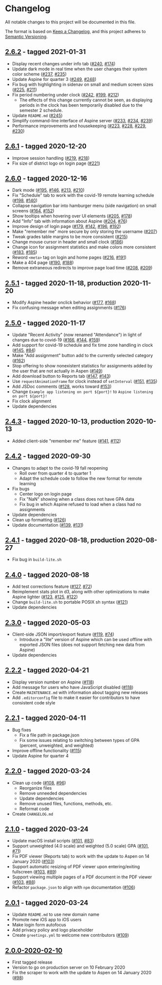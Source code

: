 # Changelog

All notable changes to this project will be documented in this file.

The format is based on [Keep a Changelog](https://keepachangelog.com/en/1.0.0/),
and this project adheres to
[Semantic Versioning](https://semver.org/spec/v2.0.0.html).

## [2.6.2] - tagged 2021-01-31
- Display recent changes under info tab ([#240], [#174])
- Update dark mode in real time when the user changes their system color scheme
  ([#237], [#235])
- Update Aspine for quarter 3 ([#249], [#248])
- Fix bug with highlighting in sidenav on small and medium screen sizes ([#225],
  [#211])
- Fix period numbering under clock ([#242], [#199], [#212])
  + The effects of this change currently cannot be seen, as displaying periods
    in the clock has been temporarily disabled due to the semester 2 schedule.
- Update `README.md` ([#245])
- Simplify command-line interface of Aspine server ([#233], [#234], [#239])
- Performance improvements and housekeeping ([#223], [#228], [#229], [#230])


## [2.6.1] - tagged 2020-12-20
- Improve session handling ([#219], [#218])
- Fix size of district logo on login page ([#221])

## [2.6.0] - tagged 2020-12-16
- Dark mode ([#195], [#146], [#213], [#210])
- Fix "Schedule" tab to work with the covid-19 remote learning schedule ([#198],
  [#140])
- Collapse navigation bar into hamburger menu (side navigation) on small screens
  ([#164], [#152])
- Show tooltips when hovering over UI elements ([#205], [#178])
- Add "Info" tab with information about Aspine ([#204], [#76])
- Improve design of login page ([#179], [#142], [#196], [#192])
- Make "remember me" more secure by only storing the username ([#207])
- Tweak grades table margins to be more consistent ([#215])
- Change mouse cursor in header and small clock ([#186])
- Change icon for assignment statistics and make colors more consistent ([#183],
  [#185])
- Reword `<meta>` tag on login and home pages ([#216], [#191])
- Make a 404 page ([#190], [#188])
- Remove extraneous redirects to improve page load time ([#208], [#209])

## [2.5.1] - tagged 2020-11-18, production 2020-11-20
- Modify Aspine header onclick behavior ([#177], [#168])
- Fix confusing message when editing assignments ([#176])

## [2.5.0] - tagged 2020-11-17
- Update "Recent Activity" (now renamed "Attendance") in light of changes due to
  covid-19 ([#166], [#144], [#159])
- Add support for covid-19 schedule and fix time zone handling in clock
  ([#145], [#84])
- Make "Add assignment" button add to the currently selected category ([#162])
- Stop offering to show nonexistent statistics for assignments added by the user
  that are not actually in Aspen ([#149])
- Add download button to Reports tab ([#147], [#143])
- Use `requestAnimationFrame` for clock instead of `setInterval` ([#151],
  [#135])
- Add JSDoc comments ([#128], works toward [#153])
- Change `Example app listening on port ${port}!` to `Aspine listening on port
  ${port}!`
- Fix clock alignment
- Update dependencies

## [2.4.3] - tagged 2020-10-13, production 2020-10-13
- Added client-side "remember me" feature ([#141], [#112])

## [2.4.2] - tagged 2020-09-30
- Changes to adapt to the covid-19 fall reopening
  + Roll over from quarter 4 to quarter 1
  + Adapt the schedule code to follow the new format for remote learning
- Fix bugs
  + Center logo on login page
  + Fix "NaN" showing when a class does not have GPA data
  + Fix bug in which Aspine refused to load when a class had no assignments
- Update dependencies
- Clean up formatting ([#126])
- Update documentation ([#139], [#131])

## [2.4.1] - tagged 2020-08-18, production 2020-08-27
- Fix bug in `build-lite.sh`

## [2.4.0] - tagged 2020-08-18
- Add test corrections feature ([#127], [#72])
- Reimplement stats plot in d3, along with other optimizations to make Aspine
  lighter ([#123], [#125], [#122])
- Change `build-lite.sh` to portable POSIX sh syntax ([#121])
- Update dependencies

## [2.3.0] - tagged 2020-05-03
- Client-side JSON import/export feature ([#119], [#74])
  + Introduce a "lite" version of Aspine which can be used offline with
    exported JSON files (does not support fetching new data from Aspine)
- Update dependencies

## [2.2.2] - tagged 2020-04-21
- Display version number on Aspine ([#118])
- Add message for users who have JavaScript disabled ([#118])
- Create `MAINTENANCE.md` with information about tagging new releases
- Add `.editorconfig` file to make it easier for contributors to have
  consistent code style

## [2.2.1] - tagged 2020-04-11
- Bug fixes
  + Fix a file path in package.json
  + Fix some issues relating to switching between types of GPA
    (percent, unweighted, and weighted)
- Improve offline functionality ([#115])
- Update Aspine for quarter 4

## [2.2.0] - tagged 2020-03-24
- Clean up code ([#108], [#96])
  + Reorganize files
  + Remove unneeded dependencies
  + Update dependencies
  + Remove unused files, functions, methods, etc.
  + Reformat code
- Create `CHANGELOG.md`

## [2.1.0] - tagged 2020-03-24
- Update macOS install scripts ([#101], [#83])
- Support unweighted (4.0 scale) and weighted (5.0 scale) GPA ([#101], [#71])
- Fix PDF viewer (Reports tab) to work with the update to Aspen on
  14 January 2020 ([#103])
- Support automatic resizing of PDF viewer upon entering/exiting fullscreen
  ([#103], [#89])
- Support viewing multiple pages of a PDF document in the PDF viewer
  ([#103], [#88])
- Refactor `package.json` to align with `npm` documentation ([#106])

## [2.0.1] - tagged 2020-03-24
- Update `README.md` to use new domain name
- Promote new iOS app to iOS users
- Make login form autofocus
- Add privacy policy and logo placeholder
- Create `greetings.yml` to welcome new contributors ([#109])

## [2.0.0-2020-02-10]

- First tagged release
- Version to go on production server on 10 February 2020
- Fix the scraper to work with the update to Aspen on 14 January 2020 ([#98])

[2.0.0-2020-02-10]: https://github.com/Aspine/aspine/releases/tag/2020-02-10
[2.0.1]: https://github.com/Aspine/aspine/releases/tag/v2.0.1
[2.1.0]: https://github.com/Aspine/aspine/releases/tag/v2.1.0
[2.2.0]: https://github.com/Aspine/aspine/releases/tag/v2.2.0
[2.2.1]: https://github.com/Aspine/aspine/releases/tag/v2.2.1
[2.2.2]: https://github.com/Aspine/aspine/releases/tag/v2.2.2
[2.3.0]: https://github.com/Aspine/aspine/releases/tag/v2.3.0
[2.4.0]: https://github.com/Aspine/aspine/releases/tag/v2.4.0
[2.4.1]: https://github.com/Aspine/aspine/releases/tag/v2.4.1
[2.4.2]: https://github.com/Aspine/aspine/releases/tag/v2.4.2
[2.4.3]: https://github.com/Aspine/aspine/releases/tag/v2.4.3
[2.5.0]: https://github.com/Aspine/aspine/releases/tag/v2.5.0
[2.5.1]: https://github.com/Aspine/aspine/releases/tag/v2.5.1
[2.6.0]: https://github.com/Aspine/aspine/releases/tag/v2.6.0
[2.6.1]: https://github.com/Aspine/aspine/releases/tag/v2.6.1
[2.6.2]: https://github.com/Aspine/aspine/releases/tag/v2.6.2
[Unreleased]: https://github.com/Aspine/aspine/tree/master

[#71]: https://github.com/Aspine/aspine/issues/71
[#72]: https://github.com/Aspine/aspine/issues/72
[#74]: https://github.com/Aspine/aspine/issues/74
[#76]: https://github.com/Aspine/aspine/issues/76
[#83]: https://github.com/Aspine/aspine/issues/83
[#84]: https://github.com/Aspine/aspine/issues/84
[#88]: https://github.com/Aspine/aspine/issues/88
[#89]: https://github.com/Aspine/aspine/issues/89
[#96]: https://github.com/Aspine/aspine/issues/96
[#112]: https://github.com/Aspine/aspine/issues/112
[#122]: https://github.com/Aspine/aspine/issues/122
[#131]: https://github.com/Aspine/aspine/issues/131
[#135]: https://github.com/Aspine/aspine/issues/135
[#140]: https://github.com/Aspine/aspine/issues/140
[#142]: https://github.com/Aspine/aspine/issues/142
[#143]: https://github.com/Aspine/aspine/issues/143
[#144]: https://github.com/Aspine/aspine/issues/144
[#146]: https://github.com/Aspine/aspine/issues/146
[#152]: https://github.com/Aspine/aspine/issues/152
[#153]: https://github.com/Aspine/aspine/issues/153
[#159]: https://github.com/Aspine/aspine/issues/159
[#168]: https://github.com/Aspine/aspine/issues/168
[#174]: https://github.com/Aspine/aspine/issues/174
[#178]: https://github.com/Aspine/aspine/issues/178
[#185]: https://github.com/Aspine/aspine/issues/185
[#188]: https://github.com/Aspine/aspine/issues/188
[#191]: https://github.com/Aspine/aspine/issues/191
[#192]: https://github.com/Aspine/aspine/issues/192
[#199]: https://github.com/Aspine/aspine/issues/199
[#210]: https://github.com/Aspine/aspine/issues/210
[#211]: https://github.com/Aspine/aspine/issues/211
[#212]: https://github.com/Aspine/aspine/issues/212
[#218]: https://github.com/Aspine/aspine/issues/218
[#235]: https://github.com/Aspine/aspine/issues/235
[#248]: https://github.com/Aspine/aspine/issues/248
[#98]: https://github.com/Aspine/aspine/pull/98
[#101]: https://github.com/Aspine/aspine/pull/101
[#103]: https://github.com/Aspine/aspine/pull/103
[#106]: https://github.com/Aspine/aspine/pull/106
[#108]: https://github.com/Aspine/aspine/pull/108
[#109]: https://github.com/Aspine/aspine/pull/109
[#115]: https://github.com/Aspine/aspine/pull/115
[#118]: https://github.com/Aspine/aspine/pull/118
[#119]: https://github.com/Aspine/aspine/pull/119
[#121]: https://github.com/Aspine/aspine/pull/121
[#123]: https://github.com/Aspine/aspine/pull/123
[#125]: https://github.com/Aspine/aspine/pull/125
[#126]: https://github.com/Aspine/aspine/pull/126
[#127]: https://github.com/Aspine/aspine/pull/127
[#128]: https://github.com/Aspine/aspine/pull/128
[#139]: https://github.com/Aspine/aspine/pull/139
[#141]: https://github.com/Aspine/aspine/pull/141
[#145]: https://github.com/Aspine/aspine/pull/145
[#147]: https://github.com/Aspine/aspine/pull/147
[#149]: https://github.com/Aspine/aspine/pull/149
[#151]: https://github.com/Aspine/aspine/pull/151
[#162]: https://github.com/Aspine/aspine/pull/162
[#164]: https://github.com/Aspine/aspine/pull/164
[#166]: https://github.com/Aspine/aspine/pull/166
[#176]: https://github.com/Aspine/aspine/pull/176
[#177]: https://github.com/Aspine/aspine/pull/177
[#179]: https://github.com/Aspine/aspine/pull/179
[#183]: https://github.com/Aspine/aspine/pull/183
[#186]: https://github.com/Aspine/aspine/pull/186
[#190]: https://github.com/Aspine/aspine/pull/190
[#195]: https://github.com/Aspine/aspine/pull/195
[#196]: https://github.com/Aspine/aspine/pull/196
[#198]: https://github.com/Aspine/aspine/pull/198
[#204]: https://github.com/Aspine/aspine/pull/204
[#205]: https://github.com/Aspine/aspine/pull/205
[#207]: https://github.com/Aspine/aspine/pull/207
[#208]: https://github.com/Aspine/aspine/pull/208
[#209]: https://github.com/Aspine/aspine/pull/209
[#213]: https://github.com/Aspine/aspine/pull/213
[#215]: https://github.com/Aspine/aspine/pull/215
[#216]: https://github.com/Aspine/aspine/pull/216
[#219]: https://github.com/Aspine/aspine/pull/219
[#221]: https://github.com/Aspine/aspine/pull/221
[#223]: https://github.com/Aspine/aspine/pull/223
[#225]: https://github.com/Aspine/aspine/pull/225
[#228]: https://github.com/Aspine/aspine/pull/228
[#229]: https://github.com/Aspine/aspine/pull/229
[#230]: https://github.com/Aspine/aspine/pull/230
[#233]: https://github.com/Aspine/aspine/pull/233
[#234]: https://github.com/Aspine/aspine/pull/234
[#237]: https://github.com/Aspine/aspine/pull/237
[#239]: https://github.com/Aspine/aspine/pull/239
[#240]: https://github.com/Aspine/aspine/pull/240
[#242]: https://github.com/Aspine/aspine/pull/242
[#245]: https://github.com/Aspine/aspine/pull/245
[#249]: https://github.com/Aspine/aspine/pull/249
